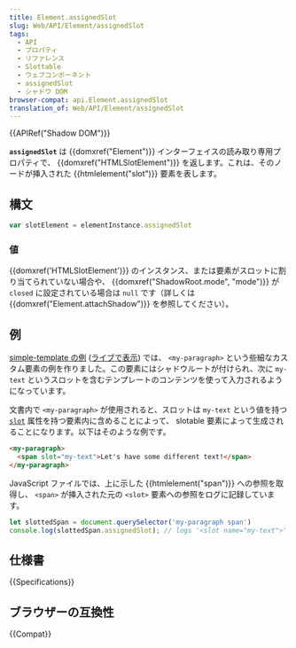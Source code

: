 ```yaml
---
title: Element.assignedSlot
slug: Web/API/Element/assignedSlot
tags:
  - API
  - プロパティ
  - リファレンス
  - Slottable
  - ウェブコンポーネント
  - assignedSlot
  - シャドウ DOM
browser-compat: api.Element.assignedSlot
translation_of: Web/API/Element/assignedSlot
---
```

{{APIRef("Shadow DOM")}}

**`assignedSlot`** は {{domxref("Element")}} インターフェイスの読み取り専用プロパティで、
{{domxref("HTMLSlotElement")}} を返します。これは、そのノードが挿入された {{htmlelement("slot")}} 要素を表します。

## 構文

```js
var slotElement = elementInstance.assignedSlot
```

### 値

{{domxref('HTMLSlotElement')}} のインスタンス、または要素がスロットに割り当てられていない場合や、 {{domxref("ShadowRoot.mode", "mode")}} が `closed` に設定されている場合は `null` です（詳しくは {{domxref("Element.attachShadow")}} を参照してください）。

## 例

[simple-template の例](https://github.com/mdn/web-components-examples/tree/master/simple-template) ([ライブで表示](https://mdn.github.io/web-components-examples/simple-template/)) では、 `<my-paragraph>` という些細なカスタム要素の例を作りました。この要素にはシャドウルートが付けられ、次に `my-text` というスロットを含むテンプレートのコンテンツを使って入力されるようになっています。

文書内で `<my-paragraph>` が使用されると、スロットは `my-text` という値を持つ [`slot`](/ja/docs/Web/HTML/Global_attributes/slot) 属性を持つ要素内に含めることによって、 slotable 要素によって生成されることになります。以下はそのような例です。

```html
<my-paragraph>
  <span slot="my-text">Let's have some different text!</span>
</my-paragraph>
```

JavaScript ファイルでは、上に示した {{htmlelement("span")}} への参照を取得し、 `<span>` が挿入された元の `<slot>` 要素への参照をログに記録しています。

```js
let slottedSpan = document.querySelector('my-paragraph span')
console.log(slottedSpan.assignedSlot); // logs '<slot name="my-text">'
```

## 仕様書

{{Specifications}}

## ブラウザーの互換性

{{Compat}}
